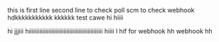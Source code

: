 this is first line
second line to check poll scm
to check webhook
hdkkkkkkkkkkk
kkkkkk
test cawe
hi
hiiii

hi
jjjiii
hiiiiiiiiiiiiiiiiiiiiiiiiiiiiiiiiiiiiiiiiiiiiiiiii
hiiii
l
hif
for webhook
hh
webhook
hh
